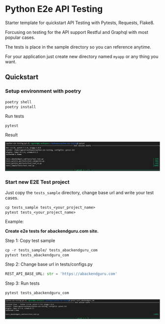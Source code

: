 # Python E2e API Testing

Starter template for quickstart API Testing with Pytests, Requests, Flake8.

Forcusing on testing for the API support Restful and Graphql with most popular cases.

The tests is place in the sample directory so you can reference anytime.

For your application just create new directory named `myapp` or any thing you want.

## Quickstart

### Setup environment with poetry

```shell
poetry shell
poetry install
```

Run tests

```shell
pytest
```

Result

![Python e2e api testing](screenshot.png)

### Start new E2E Test project

Just copy the `tests_sample` directory, change base url and write your test cases.

```shell
cp tests_sample tests_<your_project_name>
pytest tests_<your_project_name>
```

Example:

**Create e2e tests for abackendguru.com site.**

Step 1: Copy test sample

```shell
cp -r tests_sample/ tests_abackendguru_com
pytest tests_abackendguru_com
```

Step 2: Change base url in tests/configs.py

```python
REST_API_BASE_URL: str = 'https://abackendguru.com'
```

Step 3: Run tests

```shell
pytest tests_abackendguru_com
```

![E2E Testing A Backend Guru](screenshot-2.png)
